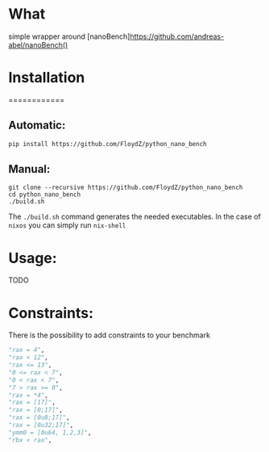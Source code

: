 # What
simple wrapper around [nanoBench]https://github.com/andreas-abel/nanoBench()

# Installation
============

Automatic:
----------
```bash
pip install https://github.com/FloydZ/python_nano_bench
```

Manual:
------
```
git clone --recursive https://github.com/FloydZ/python_nano_bench
cd python_nano_bench
./build.sh
```

The `./build.sh` command generates the needed executables.
In the case of `nixos` you can simply run `nix-shell`

Usage:
======
 
TODO


# Constraints:

There is the possibility to add constraints to your benchmark
```python 
"rax = 4",
"rax < 12",
"rax <= 13",
"0 <= rax < 7",
"0 < rax < 7",
"7 > rax >= 0",
"rax = *4",
"rax = [17]",
"rax = [0;17]",
"rax = [0u8;17]",
"rax = [0u32;17]",
"ymm0 = [0u64, 1,2,3]",
"rbx < rax",
```